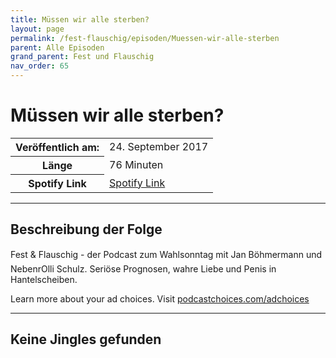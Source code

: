 ```yaml
---
title: Müssen wir alle sterben?
layout: page
permalink: /fest-flauschig/episoden/Muessen-wir-alle-sterben
parent: Alle Episoden
grand_parent: Fest und Flauschig
nav_order: 65
---
```


# Müssen wir alle sterben?
<table class="resp-table dcf-table dcf-table-responsive dcf-table-bordered dcf-table-striped dcf-w-100%">
                    <tbody>
                        <tr>
                            <th scope="row">Veröffentlich am:</th>
                            <td data-label="Veröffentlich am:">24. September 2017</td>
                        </tr>
                        <tr>
                            <th scope="row">Länge </th>
                            <td data-label="Länge ">76 Minuten</td>
                        </tr><tr>
                                <th scope="row">Spotify Link</th>
                                <td data-label="Spotify Link"><a href="https://open.spotify.com/episode/6KxUO6kM1zNovBgEbktkQj">Spotify Link</a></td>
                            </tr></tbody>
                </table>

***

## Beschreibung der Folge

<div>
Fest &amp; Flauschig - der Podcast zum Wahlsonntag mit Jan Böhmermann und NebenrOlli Schulz. Seriöse Prognosen, wahre Liebe und Penis in Hantelscheiben.<p> </p><p>Learn more about your ad choices. Visit <a href="https://podcastchoices.com/adchoices">podcastchoices.com/adchoices</a></p>  
</div>

***

## Keine Jingles gefunden